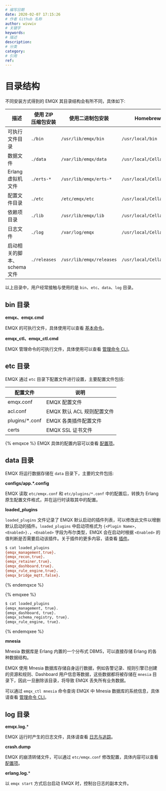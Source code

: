 ```yaml
---
# 编写日期
date: 2020-02-07 17:15:26
# 作者 Github 名称
author: wivwiv
# 关键字
keywords:
# 描述
description:
# 分类
category: 
# 引用
ref:
---
```


# 目录结构

不同安装方式得到的 EMQX 其目录结构会有所不同，具体如下:

| 描述                        | 使用 ZIP 压缩包安装                 | 使用二进制包安装                  | Homebrew(MacOS)安装                  |
| --------------------------- | -------------------------------- | ----------------------------- | -----------------------------         |
| 可执行文件目录              | `./bin`                          | `/usr/lib/emqx/bin`           | `/usr/local/bin`                        |
| 数据文件                    | `./data`                         | `/var/lib/emqx/data`          | `/usr/local/Cellar/emqx/*/data`        |
| Erlang 虚拟机文件           | `./erts-*`                       | `/usr/lib/emqx/erts-*`        | `/usr/local/Cellar/emqx/*/erts-`       |
| 配置文件目录                | `./etc`                          | `/etc/emqx/etc`               | `/usr/local/Cellar/emqx/*/etc`          |
| 依赖项目录                  | `./lib`                          | `/usr/lib/emqx/lib`           | `/usr/local/Cellar/emqx/*/lib`         |
| 日志文件                    | `./log`                          | `/var/log/emqx`               | `/usr/local/Cellar/emqx/*/log`         |
| 启动相关的脚本、schema 文件 | `./releases`                     | `/usr/lib/emqx/releases`      | `/usr/local/Cellar/emqx/*/releases`      |


以上目录中，用户经常接触与使用的是 `bin`、`etc`、`data`、`log` 目录。

## bin 目录

**emqx、emqx.cmd**

EMQX 的可执行文件，具体使用可以查看 [基本命令](./command-line.md)。

**emqx_ctl、emqx_ctl.cmd**

EMQX 管理命令的可执行文件，具体使用可以查看  [管理命令 CLI](../advanced/cli.md)。

## etc 目录

EMQX 通过 `etc` 目录下配置文件进行设置，主要配置文件包括:

| 配置文件           | 说明                      |
| -------------- | ------------------------- |
| emqx.conf      | EMQX 配置文件  |
| acl.conf       | EMQX 默认 ACL 规则配置文件 |
| plugins/*.conf | EMQX 各类插件配置文件    |
| certs          | EMQX SSL 证书文件       |

{% emqxce %}
EMQX 具体的配置内容可以查看 [配置项](../configuration/configuration.md)。

## data 目录

EMQX 将运行数据存储在 `data` 目录下，主要的文件包括:

**configs/app.*.config**

EMQX 读取 `etc/emqx.conf` 和 `etc/plugins/*.conf` 中的配置后，转换为 Erlang 原生配置文件格式，并在运行时读取其中的配置。

**loaded_plugins**

`loaded_plugins` 文件记录了 EMQX 默认启动的插件列表，可以修改此文件以增删默认启动的插件。`loaded_plugins` 中启动项格式为 `{<Plugin Name>, <Enabled>}.`，`<Enabled>` 字段为布尔类型，EMQX 会在启动时根据 `<Enabled>` 的值判断是否需要启动该插件。关于插件的更多内容，请查看 [插件](../advanced/plugins.md)。

```bash
$ cat loaded_plugins
{emqx_management,true}.
{emqx_recon,true}.
{emqx_retainer,true}.
{emqx_dashboard,true}.
{emqx_rule_engine,true}.
{emqx_bridge_mqtt,false}.
```

{% endemqxce %}


{% emqxee %}

```bash
$ cat loaded_plugins
{emqx_management, true}.
{emqx_dashboard, true}.
{emqx_schema_registry, true}.
{emqx_rule_engine, true}.
```

{% endemqxee %}


**mnesia**

Mnesia 数据库是 Erlang 内置的一个分布式 DBMS，可以直接存储 Erlang 的各种数据结构。

EMQX 使用 Mnesia 数据库存储自身运行数据，例如告警记录、规则引擎已创建的资源和规则、Dashboard 用户信息等数据，这些数据都将被存储在 `mnesia` 目录下，因此一旦删除该目录，将导致 EMQX 丢失所有业务数据。

可以通过 `emqx_ctl mnesia` 命令查询 EMQX 中 Mnesia 数据库的系统信息，具体请查看 [管理命令 CLI](../advanced/cli.md)。


## log 目录

**emqx.log.***

EMQX 运行时产生的日志文件，具体请查看 [日志与追踪](./log.md)。

**crash.dump**

EMQX 的崩溃转储文件，可以通过 `etc/emqx.conf` 修改配置，具体内容可以查看 [配置项](../configuration/configuration.md)。

**erlang.log.***

以 `emqx start` 方式后台启动 EMQX 时，控制台日志的副本文件。
    
